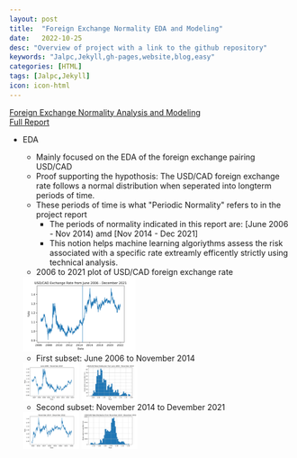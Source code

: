 ```yaml
---
layout: post
title:  "Foreign Exchange Normality EDA and Modeling"
date:   2022-10-25
desc: "Overview of project with a link to the github repository"
keywords: "Jalpc,Jekyll,gh-pages,website,blog,easy"
categories: [HTML]
tags: [Jalpc,Jekyll]
icon: icon-html
---
```


[Foreign Exchange Normality Analysis and Modeling](https://github.com/jamiesolomon/ForeignExchangeNormality) <br>
[Full Report](/images/FullReport.pdf)
 + EDA
    - Mainly focused on the EDA of the foreign exchange pairing USD/CAD
    - Proof supporting the hypothosis: The USD/CAD foreign exchange rate follows a normal distribution when seperated into longterm periods of time.
    - These periods of time is what "Periodic Normality" refers to in the project report
        - The periods of normality indicated in this report are: [June 2006 - Nov 2014) amd [Nov 2014 - Dec 2021]
        - This notion helps machine learning algoriythms assess the risk associated with a specific rate extreamly efficently strictly using technical analysis.
    - 2006 to 2021 plot of USD/CAD foreign exchange rate
    <!-- ![Specified pdf plot](/images/USDCAD_FullPlot.png) -->
    <img src="/images/USDCAD_FullPlot.png" alt="usd/cad full plot" width="200"/>
    
    - First subset: June 2006 to November 2014
    <!-- ![Specified pdf plot](/images/USDCAD_2006-2014_Plot.png) -->
    <!-- ![Specified pdf plot](/images/2006-2014_CADUSD_Hist.png) -->
    <img src="/images/USDCAD_2006-2014_Plot.png" alt="2006-2014 plot" width="100"/>
    <img src="/images/2006-2014_CADUSD_Hist.png" alt="histogram" width="100"/>
    
    - Second subset: November 2014 to Devember 2021
    <!-- ![Specified pdf plot](/images/USDCAD_2014-2021_Plot.png) -->
    <!-- ![Specified pdf plot](/images/2014-2021_CADUSD_Hist.png) -->
    <img src="/images/USDCAD_2014-2021_Plot.png" alt="2014-2021 full plot" width="100"/>
    <img src="/images/2014-2021_CADUSD_Hist.png" alt="histogram" width="100"/>